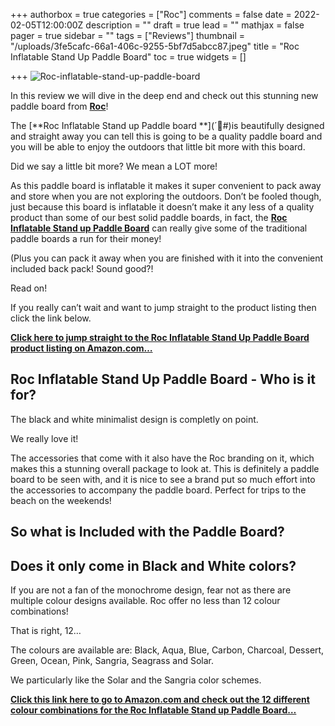 +++
authorbox = true
categories = ["Roc"]
comments = false
date = 2022-02-05T12:00:00Z
description = ""
draft = true
lead = ""
mathjax = false
pager = true
sidebar = ""
tags = ["Reviews"]
thumbnail = "/uploads/3fe5cafc-66a1-406c-9255-5bf7d5abcc87.jpeg"
title = "Roc Inflatable Stand Up Paddle Board"
toc = true
widgets = []

+++
![Roc-inflatable-stand-up-paddle-board](/uploads/698a6519-ba66-47a9-bcc3-33bb8249b543.jpeg "Roc-inflatable-stand-up-paddle-board")

In this review we will dive in the deep end and check out this stunning new paddle board from [**Roc**](#)!

The \[**Roc Inflatable Stand up Paddle board **\](´#)is beautifully designed and straight away you can tell this is going to be a quality paddle board and you will be able to enjoy the outdoors that little bit more with this board.

Did we say a little bit more? We mean a LOT more!

As this paddle board is inflatable it makes it super convenient to pack away and store when you are not exploring the outdoors.  Don’t be fooled though, just because this board is inflatable it doesn’t make it any less of a quality product than some of our best solid paddle boards, in fact, the [**Roc Inflatable Stand up Paddle Board**](#) can really give some of the traditional paddle boards a run for their money!

(Plus you can pack it away when you are finished with it into the convenient included back pack!  Sound good?!

Read on!

If you really can’t wait and want to jump straight to the product listing then click the link below.

[**Click here to jump straight to the Roc Inflatable Stand Up Paddle Board product listing on Amazon.com…**](#)

## Roc Inflatable Stand Up Paddle Board - Who is it for?

The black and white minimalist design is completly on point.  

We really love it!

The accessories that come with it also have the Roc branding on it, which makes this a stunning overall package to look at.  This is definitely a paddle board to be seen with, and it is nice to see a brand put so much effort into the accessories to accompany the paddle board.  Perfect for trips to the beach on the weekends!

## So what is Included with the Paddle Board?

## Does it only come in Black and White colors?

If you are not a fan of the monochrome design, fear not as there are multiple colour designs available.  Roc offer no less than 12 colour combinations!  

That is right, 12…

The colours are available are: Black, Aqua, Blue, Carbon, Charcoal, Dessert, Green, Ocean, Pink, Sangria, Seagrass and Solar.

We particularly like the Solar and the Sangria color schemes.

[**Click this link here to go to Amazon.com and check out the 12 different colour combinations for the Roc Inflatable Stand up Paddle Board…**](#)